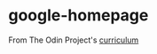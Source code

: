 # google-homepage
 From The Odin Project's [curriculum](http://www.theodinproject.com/courses/web-development-101/lessons/html-css)
